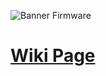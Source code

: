 ![](https://github.com/sanjayovs/BreathMonitoring-Device-Firmware/blob/master/LatestBanner_Firmware.png "Banner Firmware")

# [Wiki Page](https://github.com/sanjayovs/BreathMonitoring-Device-Firmware/wiki)
